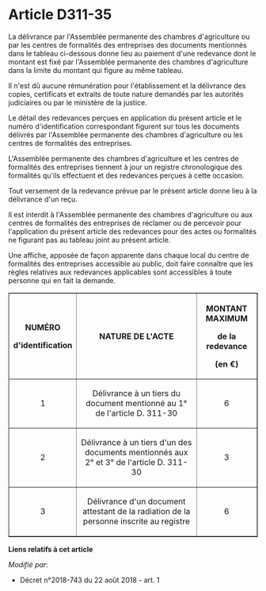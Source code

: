 # Article D311-35

La délivrance par l'Assemblée permanente des chambres d'agriculture ou par les centres de formalités des entreprises des
documents mentionnés dans le tableau ci-dessous donne lieu au paiement d'une redevance dont le montant est fixé par
l'Assemblée permanente des chambres d'agriculture dans la limite du montant qui figure au même tableau.

Il n'est dû aucune rémunération pour l'établissement et la délivrance des copies, certificats et extraits de toute nature
demandés par les autorités judiciaires ou par le ministère de la justice.

Le détail des redevances perçues en application du présent article et le numéro d'identification correspondant figurent sur
tous les documents délivrés par l'Assemblée permanente des chambres d'agriculture ou les centres de formalités des
entreprises.

L'Assemblée permanente des chambres d'agriculture et les centres de formalités des entreprises tiennent à jour un registre
chronologique des formalités qu'ils effectuent et des redevances perçues à cette occasion.

Tout versement de la redevance prévue par le présent article donne lieu à la délivrance d'un reçu.

Il est interdit à l'Assemblée permanente des chambres d'agriculture ou aux centres de formalités des entreprises de réclamer
ou de percevoir pour l'application du présent article des redevances pour des actes ou formalités ne figurant pas au tableau
joint au présent article.

Une affiche, apposée de façon apparente dans chaque local du centre de formalités des entreprises accessible au public, doit
faire connaître que les règles relatives aux redevances applicables sont accessibles à toute personne qui en fait la demande.

<table border="1">
  <tbody>
    <tr>
      <th>

NUMÉRO

d'identification</th>
      <th>

NATURE DE L'ACTE</th>
      <th>

MONTANT MAXIMUM

de la redevance

(en €)</th>
    </tr>
    <tr>
      <td align="center">

1</td>
      <td align="center">

Délivrance à un tiers du document mentionné au 1° de l'article D. 311-30</td>
      <td align="center">

6</td>
    </tr>
    <tr>
      <td align="center">

2</td>
      <td align="center">

Délivrance à un tiers d'un des documents mentionnés aux 2° et 3° de l'article D. 311-30</td>
      <td align="center">

3</td>
    </tr>
    <tr>
      <td align="center">

3</td>
      <td align="center">

Délivrance d'un document attestant de la radiation de la personne inscrite au registre</td>
      <td align="center">

6</td>
    </tr>
  </tbody>
</table>

**Liens relatifs à cet article**

_Modifié par_:

  - Décret n°2018-743 du 22 août 2018 - art. 1
